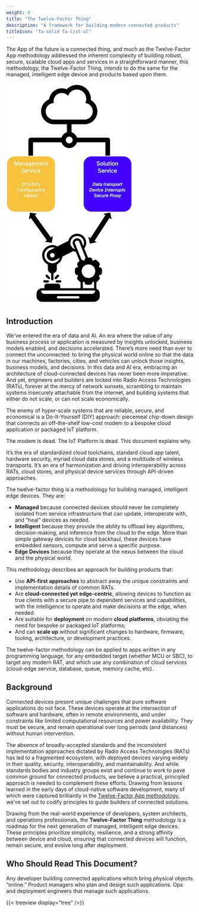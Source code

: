 ```yaml
---
weight: 0
title: "The Twelve-Factor Thing"
description: "A framework for building modern connected products"
titleIcon: "fa-solid fa-list-ul"
---
```


The App of the future is a connected thing, and much as the Twelve-Factor App methodology addressed the inherent complexity of building robust, secure, scalable cloud apps and services in a straightforward manner, this methodology, the Twelve-Factor Thing, intends to do the same for the managed, intelligent edge device and products based upon them.

![An image of a twelve-factor thing communicating through management and solution services](/images/device.png)

## Introduction
We’ve entered the era of data and AI. An era where the value of any business process or application is measured by insights unlocked, business models enabled, and decisions accelerated. There’s more need than ever to connect the unconnected: to bring the physical world online so that the data in our machines, factories, cities, and vehicles can unlock those insights, business models, and decisions. In this data and AI era, embracing an architecture of cloud-connected devices has never been more imperative. And yet, engineers and builders are locked into Radio Access Technologies (RATs), forever at the mercy of network sunsets, scrambling to maintain systems insecurely attachable from the internet, and building systems that either do not scale, or can not scale economically.

The enemy of hyper-scale systems that are reliable, secure, and economical is a Do-It-Yourself (DIY) approach: piecemeal chip-down design that connects an off-the-shelf low-cost modem to a bespoke cloud application or packaged IoT platform.

The modem is dead. The IoT Platform is dead. This document explains why.

It’s the era of standardized cloud toolchains, standard cloud app talent, hardware security, myriad cloud data stores, and a multitude of wireless transports. It’s an era of harmonization and driving interoperability across RATs, cloud stores, and physical device services through API-driven approaches.

The twelve-factor thing is a methodology for building managed, intelligent edge devices. They are:

- **Managed** because connected devices should never be completely isolated from service infrastructure that can update, interoperate with, and “heal” devices as needed.
- **Intelligent** because they provide the ability to offload key algorithms, decision-making, and inference from the cloud to the edge. More than simple gateway devices for cloud backhaul, these devices have embedded sensors, compute and serve a specific purpose.
- **Edge Devices** because they operate at the nexus between the cloud and the physical world.

This methodology describes an approach for building products that:

- Use **API-first approaches** to abstract away the unique constraints and implementation details of common RATs.
- Are **cloud-connected yet edge-centric**, allowing devices to function as true clients with a secure pipe to dependent services and capabilities, with the intelligence to operate and make decisions at the edge, when needed.
- Are suitable for **deployment** on modern **cloud platforms**, obviating the need for bespoke or packaged IoT platforms;
- And can **scale up** without significant changes to hardware, firmware, tooling, architecture, or development practices.

The twelve-factor methodology can be applied to apps written in any programming language, for any embedded target (whether MCU or SBC), to target any modern RAT, and which use any combination of cloud services (cloud-edge service, database, queue, memory cache, etc).

## Background
Connected devices present unique challenges that pure software applications do not face. These devices operate at the intersection of software and hardware, often in remote environments, and under constraints like limited computational resources and power availability. They must be secure, and remain operational over long periods (and distances) without human intervention.

The absence of broadly-accepted standards and the inconsistent implementation approaches dictated by Radio Access Technologies (RATs) has led to a fragmented ecosystem, with deployed devices varying widely in their quality, security, interoperability, and maintainability. And while standards bodies and industry groups exist and continue to work to pave common ground for connected products, we believe a practical, principled approach is needed to complement these efforts. Drawing from lessons learned in the early days of cloud-native software development, many of which were captured brilliantly in the [Twelve-Factor App methodology](https://12factor.net), we’ve set out to codify principles to guide builders of connected solutions.

Drawing from the real-world experience of developers, system architects, and operations professionals, the **Twelve-Factor Thing** methodology is a roadmap for the next generation of managed, intelligent edge devices. These principles prioritize simplicity, resilience, and a strong affinity between device and cloud, ensuring that connected devices will function, remain secure, and evolve long after deployment.

## Who Should Read This Document?
Any developer building connected applications which bring physical objects “online.” Product managers who plan and design such applications. Ops and deployment engineers that manage such applications.

{{< treeview
  display="tree"
/>}}